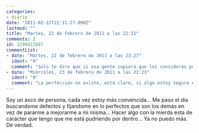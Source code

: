 ```yaml
---
categories:
- diario
date: "2011-02-22T22:31:27.000Z"
lastmod: ""
title: "Martes, 22 de febrero de 2011 a las 22:31"
comments: 2
id: 1298413887
commentList:
- date: "Martes, 22 de febrero de 2011 a las 23:27"
  ident: "0"
  comment: "Solo te dire que si esa gente supiera que les consideras perfectos, se reirian de lo absurdo que es. No solo nadie lo es, si no que ademas nadie se considera a si mismo perfecto en el fondo.  \n  \nApreciate por lo bueno que tengas"
- date: "Miércoles, 23 de febrero de 2011 a las 21:23"
  ident: "0"
  comment: "La perfección no existe, está claro, si algo estoy seguro es de que la perfección no existe, no conozco nada perfecto, absolutamente nada y si lo viera no lo podría reconocer como perfecto puesto que no tengo ni la más remota idea de lo que es perfecto.  \nY añadiré que todos cagamos. Reflexionad sobre eso (si queréis)."
---
```


Soy un asco de persona, cada vez estoy más convencida... Me paso el dia buscandome defectos y fijandome en lo perfectos que son los demás en vez de pararme a mejorarme a mi misma... Hacer algo con la mierda esta de carácter que tengo que me está pudriendo por dentro... Ya no puedo más. De verdad.